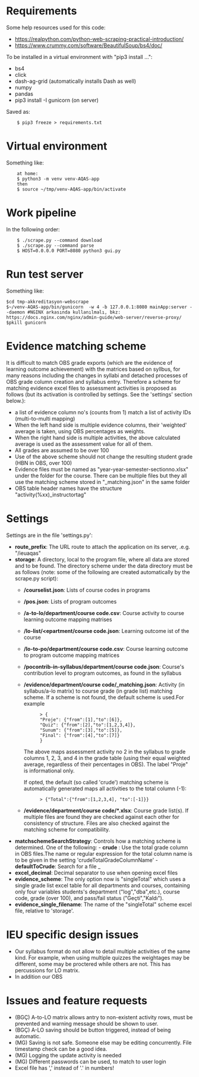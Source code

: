 # Requirements

Some help resources used for this code:

* https://realpython.com/python-web-scraping-practical-introduction/
* https://www.crummy.com/software/BeautifulSoup/bs4/doc/

To be installed in a virtual environment with "pip3 install ...":
* bs4
* click
* dash-ag-grid (automatically installs Dash as well)
* numpy
* pandas
* pip3 install -I gunicorn (on server)

Saved as:

        $ pip3 freeze > requirements.txt 

# Virtual environment

Something like:

        at home: 
        $ python3 -m venv venv-AQAS-app
        then
        $ source ~/tmp/venv-AQAS-app/bin/activate

# Work pipeline

In the following order:

        $ ./scrape.py --command download
        $ ./scrape.py --command parse
        $ HOST=0.0.0.0 PORT=8080 python3 gui.py

# Run test server

Something like:

    $cd tmp-akkreditasyon-webscrape
    $~/venv-AQAS-app/bin/gunicorn  -w 4 -b 127.0.0.1:8080 mainApp:server --daemon #NGINX arkasında kullanılmalı, bkz: https://docs.nginx.com/nginx/admin-guide/web-server/reverse-proxy/
    $pkill gunicorn

# Evidence matching scheme

It is difficult to match OBS grade exports (which are the evidence of learning outcome achievement) with the matrices based on syllbus, for many reasons including the changes in syllabi and detached processes of OBS grade column creation and syllabus entry. Therefore a scheme for matching evidence excel files to assessment activities is proposed as follows (but its activation is controlled by settings. See the 'settings' section below.):

* a list of evidence column no's (counts from 1) match a list of activity IDs (multi-to-multi mapping)
* When the left hand side is multiple evidence columns, their 'weighted' average is taken, using OBS percentages as weights.
* When the right hand side is multiple activities, the above calculated average is used as the assessment value for all of them.
* All grades are assumed to be over 100
* Use of the above scheme should not change the resulting student grade (HBN in OBS, over 100)
* Evidence files must be named as "year-year-semester-sectionno.xlsx" under the folder for the course. There can be multiple files but they all use the matching scheme stored in "_matching.json" in the same folder
* OBS table header names have the structure "activity(%xx)_instructortag"

# Settings

Settings are in the file 'settings.py':

* **route_prefix**: The URL route to attach the application on its server, .e.g. "/ieuaqas"
* **storage**: A directory, local to the program file, where all data are stored and to be found. The directory scheme under the data directory must be as follows (note: some of the following are created automatically by the scrape.py script):
    - **/courselist.json**: Lists of course codes in programs
    - **/pos.json**: Lists of program outcomes
    - **/a-to-lo/department/course code.csv**: Course activity to course learning outcome mapping matrises
    - **/lo-list/<epartment/course code.json**: Learning outcome ist of the course
    - **/lo-to-po/department/course code.csv**: Course learning outcome to program outcome mapping matrices
    - **/pocontrib-in-syllabus/department/course code.json**: Course's contribution level to program outcomes, as found in the syllabus
    - **/evidence/department/course code/_matching.json**: Activity (in syllabus/a-lo matrix) to course grade  (in grade list) matching scheme. If a scheme is not found, the default scheme is used.For example

                > {
                "Proje": {"from":[1],"to":[6]},
                "Quiz": {"from":[2],"to":[1,2,3,4]},
                "Sunum": {"from":[3],"to":[5]},
                "Final": {"from":[4],"to":[7]}
                }

        The above maps assessment activity no 2 in the syllabus to grade columns 1, 2, 3, and 4 in the grade table (using their equal weighted average, regardless of their percentages in OBS). The label "Proje" is informational only.

        If opted, the default (so called 'crude') matching scheme is automatically generated maps all activities to the total column (-1):

                > {"Total":{"from":[1,2,3,4], "to":[-1]}}

    - **/evidence/department/course code/*.xlsx**: Course grade list(s). If multiple files are found they are checked against each other for consistency of structure. Files are also checked against the matching scheme for compatibility.
* **matchschemeSearchStrategy**: Controls how a matching scheme is determined. One of the following:
        - **crude** : Use the total grade column in OBS files.The name or regular expression for the total column name is to be given in the setting 'crudeTotalGradeColumnName'
        - **defaultToCrude**: Search for a file _
* **excel_decimal**: Decimal separator to use when opening excel files
* **evidence_scheme**: The only option now is "singleTotal" which uses a single grade list excel table for all departments and courses, containing only four variables students's department ("log","dba",etc.), course code, grade (over 100), and pass/fail status ("Geçti","Kaldı").
* **evidence_single_filename**: The name of the "singleTotal" scheme excel file, relative to 'storage'.

# IEU specific design issues

* Our syllabus format do not allow to detail multiple activities of the same kind. For example, when using multiple quizzes the weightages may be different, some may be proctered while others are not. This has percussions for LO matrix.
* In addition our OBS
# Issues and feature requests

* (BGÇ) A-to-LO matrix allows antry to non-existent activity rows, must be prevented and warning message should be shown to user.
* (BGÇ) A-LO saving should be button triggered, instead of being automatic.
* (MG) Saving is not safe. Someone else may be editing concurrently. File timestamp check can be a good idea.
* (MG) Logging the update activity is needed
* (MG) Different passwords can be used, to match to user login
* Excel file has ',' instead of '.' in numbers!